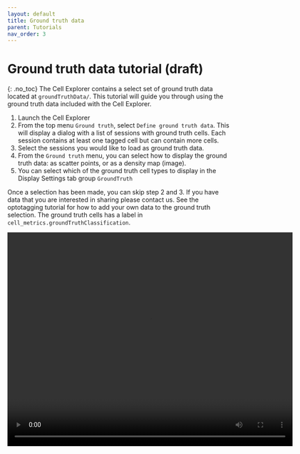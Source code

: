 ```yaml
---
layout: default
title: Ground truth data
parent: Tutorials
nav_order: 3
---
```

# Ground truth data tutorial (draft)
{: .no_toc}
The Cell Explorer contains a select set of ground truth data located at `groundTruthData/`. This tutorial will guide you through using the ground truth data included with the Cell Explorer.

1. Launch the Cell Explorer
2. From the top menu `Ground truth`, select `Define ground truth data`. This will display a dialog with a list of sessions with ground truth cells. Each session contains at least one tagged cell but can contain more cells. 
3. Select the sessions you would like to load as ground truth data.
4. From the `Ground truth` menu, you can select how to display the ground truth data: as scatter points, or as a density map (image).
5. You can select which of the ground truth cell types to display in the Display Settings tab group `GroundTruth`

Once a selection has been made, you can skip step 2 and 3. If you have data that you are interested in sharing please contact us. See the optotagging tutorial for how to add your own data to the ground truth selection. The ground truth cells has a label in `cell_metrics.groundTruthClassification`.

<video width="640" height="480" controls="controls">
  <source src="https://buzsakilab.com/wp/wp-content/uploads/2020/01/GroundTruthTutorial.mp4" type="video/mp4">
</video>